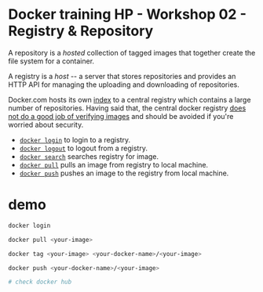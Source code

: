 # Docker training HP - Workshop 02 - Registry & Repository

A repository is a *hosted* collection of tagged images that together create the file system for a container.

A registry is a *host* -- a server that stores repositories and provides an HTTP API for managing the uploading and downloading of repositories.

Docker.com hosts its own [index](https://hub.docker.com/) to a central registry which contains a large number of repositories.  Having said that, the central docker registry [does not do a good job of verifying images](https://titanous.com/posts/docker-insecurity) and should be avoided if you're worried about security.

* [`docker login`](https://docs.docker.com/engine/reference/commandline/login) to login to a registry.
* [`docker logout`](https://docs.docker.com/engine/reference/commandline/logout) to logout from a registry.
* [`docker search`](https://docs.docker.com/engine/reference/commandline/search) searches registry for image.
* [`docker pull`](https://docs.docker.com/engine/reference/commandline/pull) pulls an image from registry to local machine.
* [`docker push`](https://docs.docker.com/engine/reference/commandline/push) pushes an image to the registry from local machine.

# demo 

```sh
docker login

docker pull <your-image>

docker tag <your-image> <your-docker-name>/<your-image>

docker push <your-docker-name>/<your-image>

# check docker hub

```
